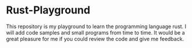 # Rust-Playground

This repository is my playground to learn the programming language rust. I will add code samples and small programs from time to time. It would be a great pleasure for me if you could review the code and give me feedback.
